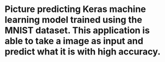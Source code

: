 # Picture predicting Keras machine learning model trained using the MNIST dataset. This application is able to take a image as input and predict what it is with high accuracy.
